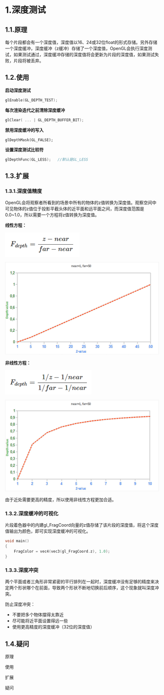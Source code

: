 # 1.深度测试

## 1.1.原理

每个片段都会有一个深度值，深度值以16、24或32位float的形式存储。另外存储一个深度缓冲，深度缓冲（z缓冲）存储了一个深度值，OpenGL会执行深度测试，如果测试通过，深度缓冲存储的深度值将会更新为片段的深度值，如果测试失败，片段将被丢弃。

## 1.2.使用

**启动深度测试**

```C++
glEnable(GL_DEPTH_TEST);
```

**每次渲染迭代之前清除深度缓冲**

```c++
glClear( ... | GL_DEPTH_BUFFER_BIT);
```

**禁用深度缓冲的写入**

```
glDepthMask(GL_FALSE);
```

**设置深度测试比较符**

```c++
glDepthFunc(GL_LESS);	//默认是GL_LESS
```

## 1.3.扩展

### 1.3.1.深度值精度

OpenGL会将观察者所看到的场景中所有的物体的z值转换为深度值。观察空间中可见物体的z值位于投影平截头体的近平面和远平面之间，而深度值范围是0.0~1.0，所以需要一个方程将z值转换为深度值。

**线性方程：**

![image-20240815115743144](深度测试.assets/image-20240815115743144.png)

![depth_linear_graph](深度测试.assets/depth_linear_graph.png)

**非线性方程：**

![image-20240815115848706](深度测试.assets/image-20240815115848706.png)

![depth_non_linear_graph](深度测试.assets/depth_non_linear_graph.png)

由于近处需要更高的精度，所以使用非线性方程更加合适。

### 1.3.2.深度缓冲的可视化

片段着色器中的内建gl_FragCoord向量的z值存储了该片段的深度值，将这个深度值输出为颜色，即可实现深度缓冲的可视化。

```C
void main()
{
    FragColor = vec4(vec3(gl_FragCoord.z), 1.0);
}
```

### 1.3.3.深度冲突

两个平面或者三角形非常紧密的平行排列在一起时，深度缓冲没有足够的精度来决定两个形状哪个在前面，导致两个形状不断地切换前后顺序，这个现象就叫深度冲突。

防止深度冲突：

- 不要把多个物体摆得太靠近
- 尽可能将近平面设置得远一些
- 使用更高精度的深度缓冲（32位的深度值）

## 1.4.疑问

<!--禁用深度缓冲的写入之后，那么一开始的深度缓冲是怎么设置的呢？-->

<!--深度测试的时机？-->

<!--默认的深度缓冲是使用线性方程还是非线性方程？如何改变方程？-->













原理

使用

扩展

疑问
